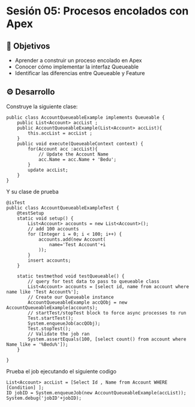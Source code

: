 
# Sesión 05: Procesos encolados con Apex

## :dart: Objetivos

- Aprender a construir un proceso encolado en Apex
- Conocer cómo implementar la interfaz Queueable
- Identificar las diferencias entre Queueable y Feature

## ⚙ Desarrollo

Construye la siguiente clase:

```
public class AccountQueueableExample implements Queueable {
    public List<Account> accList ; 
    public AccountQueueableExample(List<Account> accList){
        this.accList = accList ;  
    }
    public void execute(QueueableContext context) {
        for(Account acc :accList){
            // Update the Account Name 
            acc.Name = acc.Name + 'Bedu';
        }
        update accList;
    }
}
```
  
Y su clase de prueba

```
@isTest
public class AccountQueueableExampleTest {
    @testSetup
    static void setup() {
        List<Account> accounts = new List<Account>();
        // add 100 accounts
        for (Integer i = 0; i < 100; i++) {
            accounts.add(new Account(
                name='Test Account'+i
            ));
        }
        insert accounts;
    }
     
    static testmethod void testQueueable() {
        // query for test data to pass to queueable class
        List<Account> accounts = [select id, name from account where name like 'Test Account%'];
        // Create our Queueable instance
        AccountQueueableExample accQObj = new AccountQueueableExample(accounts);
        // startTest/stopTest block to force async processes to run
        Test.startTest();        
        System.enqueueJob(accQObj);
        Test.stopTest();        
        // Validate the job ran
        System.assertEquals(100, [select count() from account where Name like = '%Bedu%']);
    }
     
}
```

Prueba el job ejecutando el siguiente codigo
```
List<Account> accList = [Select Id , Name from Account WHERE [Condition] ];
ID jobID = System.enqueueJob(new AccountQueueableExample(accList));
System.debug('jobID'+jobID);
```








